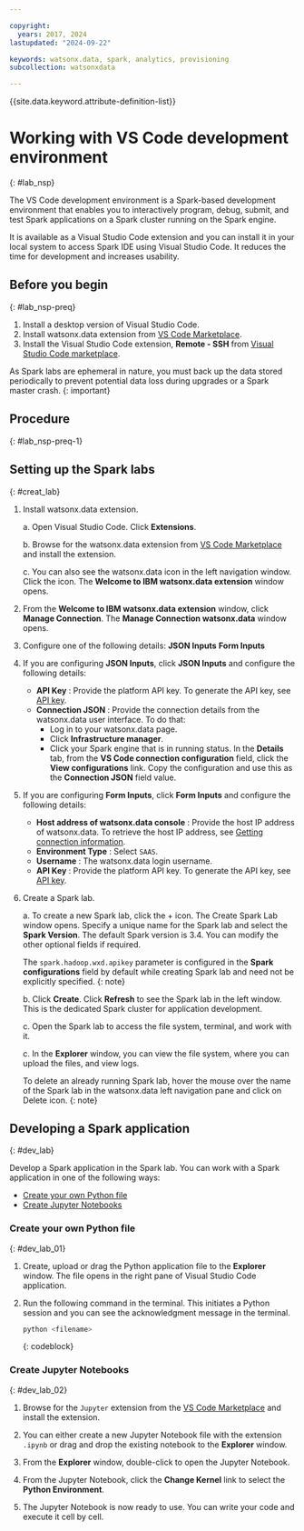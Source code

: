```yaml
---

copyright:
  years: 2017, 2024
lastupdated: "2024-09-22"

keywords: watsonx.data, spark, analytics, provisioning
subcollection: watsonxdata

---
```


{{site.data.keyword.attribute-definition-list}}

# Working with VS Code development environment
{: #lab_nsp}

The VS Code development environment is a Spark-based development environment that enables you to interactively program, debug, submit, and test Spark applications on a Spark cluster running on the Spark engine.

It is available as a Visual Studio Code extension and you can install it in your local system to access Spark IDE using Visual Studio Code. It reduces the time for development and increases usability.


## Before you begin
{: #lab_nsp-preq}


1. Install a desktop version of Visual Studio Code.
1. Install watsonx.data extension from [VS Code Marketplace](https://marketplace.visualstudio.com/items?itemName=IBM.watsonx-data).
1. Install the Visual Studio Code extension, **Remote - SSH** from [Visual Studio Code marketplace](https://marketplace.visualstudio.com/items?itemName=ms-vscode-remote.remote-ssh).


As Spark labs are ephemeral in nature, you must back up the data stored periodically to prevent potential data loss during upgrades or a Spark master crash.
{: important}

## Procedure
{: #lab_nsp-preq-1}


## Setting up the Spark labs
{: #creat_lab}

1. Install watsonx.data extension.

    a. Open Visual Studio Code. Click **Extensions**.

    b. Browse for the watsonx.data extension from [VS Code Marketplace](https://marketplace.visualstudio.com/items?itemName=IBM.watsonx-data) and install the extension.

    c. You can also see the watsonx.data icon in the left navigation window. Click the icon. The **Welcome to IBM watsonx.data extension** window opens.


2. From the **Welcome to IBM watsonx.data extension** window, click **Manage Connection**. The **Manage Connection watsonx.data** window opens.

3. Configure one of the following details:
    **JSON Inputs**
    **Form Inputs**

4. If you are configuring **JSON Inputs**, click **JSON Inputs** and configure the following details:

    * **API Key** : Provide the platform API key. To generate the API key, see [API key]().
    * **Connection JSON** : Provide the connection details from the watsonx.data user interface. To do that:
        * Log in to your watsonx.data page.
        * Click **Infrastructure manager**.
        * Click your Spark engine that is in running status. In the **Details** tab, from the **VS Code connection configuration** field, click the **View configurations** link. Copy the configuration and use this as the **Connection JSON** field value.

5. If you are configuring **Form Inputs**, click **Form Inputs** and configure the following details:
    * **Host address of watsonx.data console** : Provide the host IP address of watsonx.data. To retrieve the host IP address, see [Getting connection information]().
    * **Environment Type** : Select `SAAS`.
    * **Username** : The watsonx.data login username.
    * **API Key** : Provide the platform API key. To generate the API key, see [API key]().

3. Create a Spark lab.

    a. To create a new Spark lab, click the + icon. The Create Spark Lab window opens. Specify a unique name for the Spark lab and select the **Spark Version**. The default Spark version is 3.4. You can modify the other optional fields if required.

    The `spark.hadoop.wxd.apikey` parameter is configured in the **Spark configurations** field by default while creating Spark lab and need not be explicitly specified.
    {: note}

    b. Click **Create**. Click **Refresh** to see the Spark lab in the left window. This is the dedicated Spark cluster for application development.

    c. Open the Spark lab to access the file system, terminal, and work with it.

    c. In the **Explorer** window, you can view the file system, where you can upload the files, and view logs.

    To delete an already running Spark lab, hover the mouse over the name of the Spark lab in the watsonx.data left navigation pane and click on Delete icon.
    {: note}

## Developing a Spark application
{: #dev_lab}

Develop a Spark application in the Spark lab. You can work with a Spark application in one of the following ways:

* [Create your own Python file](#dev_lab_01)
* [Create Jupyter Notebooks](#dev_lab_02)

### Create your own Python file
{: #dev_lab_01}

1. Create, upload or drag the Python application file to the **Explorer** window. The file opens in the right pane of Visual Studio Code application.

2. Run the following command in the terminal. This initiates a Python session and you can see the acknowledgment message in the terminal.

    ```bash
    python <filename>
    ```
    {: codeblock}

### Create Jupyter Notebooks
{: #dev_lab_02}


1. Browse for the `Jupyter` extension from the [VS Code Marketplace](https://marketplace.visualstudio.com/items?itemName=ms-toolsai.jupyter) and install the extension.

2. You can either create a new Jupyter Notebook file with the extension `.ipynb` or drag and drop the existing notebook to the **Explorer** window.

3. From the **Explorer** window, double-click to open the Jupyter Notebook.

4. From the Jupyter Notebook, click the **Change Kernel** link to select the **Python Environment**.

5. The Jupyter Notebook is now ready to use. You can write your code and execute it cell by cell.
